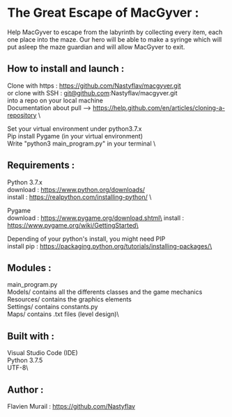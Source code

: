 # The Great Escape of MacGyver :

Help MacGyver to escape from the labyrinth by collecting every item, each one place into the maze.
Our hero will be able to make a syringe which will put asleep the maze guardian and will allow MacGyver to exit.

How to install and launch :
--------------
Clone with https : https://github.com/Nastyflav/macgyver.git \
or clone with SSH : git@github.com:Nastyflav/macgyver.git \
into a repo on your local machine \
Documentation about pull --> https://help.github.com/en/articles/cloning-a-repository \

Set your virtual environment under python3.7.x \
Pip install Pygame (in your virtual environment) \
Write "python3 main_program.py" in your terminal \

Requirements :
--------------
Python 3.7.x \
download : https://www.python.org/downloads/ \
install : https://realpython.com/installing-python/ \

Pygame\
download : https://www.pygame.org/download.shtml\
install : https://www.pygame.org/wiki/GettingStarted\

Depending of your python's install, you might need PIP\
install pip : https://packaging.python.org/tutorials/installing-packages/\

Modules :
--------------
main_program.py\
Models/ contains all the differents classes and the game mechanics\
Resources/ contains the graphics elements\
Settings/ contains constants.py\
Maps/ contains .txt files (level design)\

Built with :
--------------
Visual Studio Code (IDE)\
Python 3.7.5\
UTF-8\

Author :
--------------
Flavien Murail : https://github.com/Nastyflav

